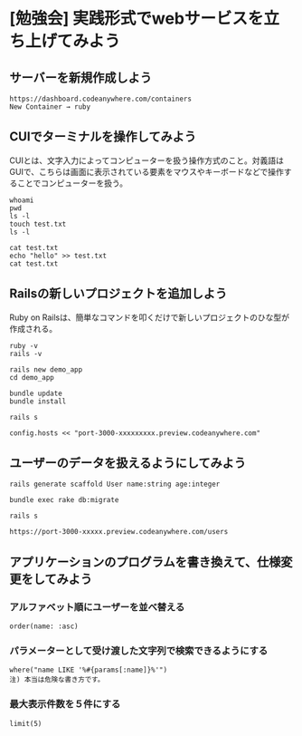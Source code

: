# [勉強会] 実践形式でwebサービスを立ち上げてみよう
## サーバーを新規作成しよう
```
https://dashboard.codeanywhere.com/containers  
New Container → ruby
```

## CUIでターミナルを操作してみよう
CUIとは、文字入力によってコンピューターを扱う操作方式のこと。対義語はGUIで、こちらは画面に表示されている要素をマウスやキーボードなどで操作することでコンピューターを扱う。

```
whoami
pwd
ls -l
touch test.txt
ls -l

cat test.txt
echo "hello" >> test.txt
cat test.txt
```

## Railsの新しいプロジェクトを追加しよう
Ruby on Railsは、簡単なコマンドを叩くだけで新しいプロジェクトのひな型が作成される。

```
ruby -v
rails -v

rails new demo_app
cd demo_app

bundle update
bundle install

rails s

config.hosts << "port-3000-xxxxxxxxx.preview.codeanywhere.com"
```

## ユーザーのデータを扱えるようにしてみよう
```
rails generate scaffold User name:string age:integer

bundle exec rake db:migrate

rails s

https://port-3000-xxxxx.preview.codeanywhere.com/users
```

## アプリケーションのプログラムを書き換えて、仕様変更をしてみよう

### アルファベット順にユーザーを並べ替える
```
order(name: :asc)
```

### パラメーターとして受け渡した文字列で検索できるようにする
```
where("name LIKE '%#{params[:name]}%'")
注) 本当は危険な書き方です。
```

### 最大表示件数を５件にする
```
limit(5)
```
